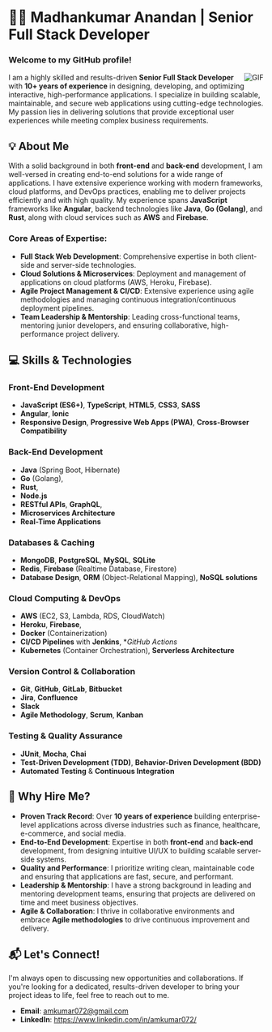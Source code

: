 <!-- ### Hi there 👋


**amkumar072/amkumar072** is a ✨ _special_ ✨ repository because its `README.md` (this file) appears on your GitHub profile.

Here are some ideas to get you started:

- 🔭 I’m currently working on ...
- 🌱 I’m currently learning ...
- 👯 I’m looking to collaborate on ...
- 🤔 I’m looking for help with ...
- 💬 Ask me about ...
- 📫 How to reach me: ...
- 😄 Pronouns: ...
- ⚡ Fun fact: ...
-->


# 👨‍💻 Madhankumar Anandan | Senior Full Stack Developer

### Welcome to my GitHub profile!

<a target="_blank" align="center">
  <img align="right"  alt="GIF" src="https://media.giphy.com/media/SWoSkN6DxTszqIKEqv/giphy.gif">
</a>



I am a highly skilled and results-driven **Senior Full Stack Developer** with **10+ years of experience** in designing, developing, and optimizing interactive, high-performance applications. I specialize in building scalable, maintainable, and secure web applications using cutting-edge technologies. My passion lies in delivering solutions that provide exceptional user experiences while meeting complex business requirements.


## 💡 About Me

With a solid background in both **front-end** and **back-end** development, I am well-versed in creating end-to-end solutions for a wide range of applications. I have extensive experience working with modern frameworks, cloud platforms, and DevOps practices, enabling me to deliver projects efficiently and with high quality. My experience spans **JavaScript** frameworks like **Angular**, backend technologies like **Java**, **Go (Golang)**, and **Rust**, along with cloud services such as **AWS** and **Firebase**.

### Core Areas of Expertise:

- **Full Stack Web Development**: Comprehensive expertise in both client-side and server-side technologies.
- **Cloud Solutions & Microservices**: Deployment and management of applications on cloud platforms (AWS, Heroku, Firebase).
- **Agile Project Management & CI/CD**: Extensive experience using agile methodologies and managing continuous integration/continuous deployment pipelines.
- **Team Leadership & Mentorship**: Leading cross-functional teams, mentoring junior developers, and ensuring collaborative, high-performance project delivery.

## 💻 Skills & Technologies

### **Front-End Development**

- **JavaScript (ES6+)**, **TypeScript**, **HTML5**, **CSS3**, **SASS**
- **Angular**, **Ionic**
- **Responsive Design**, **Progressive Web Apps (PWA)**, **Cross-Browser Compatibility**

### **Back-End Development**

- **Java** (Spring Boot, Hibernate)
- **Go** (Golang),
- **Rust**,
- **Node.js**
- **RESTful APIs**, **GraphQL**,
- **Microservices Architecture**
- **Real-Time Applications**

### **Databases & Caching**

- **MongoDB**, **PostgreSQL**, **MySQL**, **SQLite**
- **Redis**, **Firebase** (Realtime Database, Firestore)
- **Database Design**, **ORM** (Object-Relational Mapping), **NoSQL solutions**

### **Cloud Computing & DevOps**

- **AWS** (EC2, S3, Lambda, RDS, CloudWatch)
- **Heroku**, **Firebase**,
- **Docker** (Containerization)
- **CI/CD Pipelines** with **Jenkins**, \*_GitHub Actions_
- **Kubernetes** (Container Orchestration), **Serverless Architecture**

### **Version Control & Collaboration**

- **Git**, **GitHub**, **GitLab**, **Bitbucket**
- **Jira**, **Confluence**
- **Slack**
- **Agile Methodology**, **Scrum**, **Kanban**

### **Testing & Quality Assurance**

- **JUnit**, **Mocha**, **Chai**
- **Test-Driven Development (TDD)**, **Behavior-Driven Development (BDD)**
- **Automated Testing** & **Continuous Integration**

<!--
## 🌍 Professional Experience & Projects

 ### **Project 1: Real-Time Analytics Dashboard**

- **Technologies**: **Angular**, **Node.js**, **MongoDB**, **AWS Lambda**
- Developed a **real-time analytics dashboard** for a large e-commerce platform, providing live data visualizations and insights for business managers. Implemented real-time data processing with AWS Lambda and MongoDB change streams.

### **Project 2: Scalable Microservices Platform**

- **Technologies**: **Go (Golang)**, **Spring Boot**, **Docker**, **Kubernetes**, **AWS**
- Designed and built a **microservices-based platform** for a fintech startup, ensuring scalability and high availability. Implemented authentication services, payment gateway integrations, and real-time transaction processing using Go and AWS services.

### **Project 3: Cross-Platform Mobile Application**

- **Technologies**: **Ionic**, **Angular**, **Firebase**
- Created a **cross-platform mobile application** for a social media platform, leveraging Ionic and Angular for fast and responsive UI/UX. Integrated Firebase for real-time data synchronization, user authentication, and push notifications.

### **Project 4: SaaS Web Application for Project Management**

- **Technologies**: **ReactJS**, **Node.js**, **PostgreSQL**, **Redis**
- Developed a **project management SaaS** application, providing task tracking, team collaboration, and reporting tools. Focused on scalability, optimizing performance with Redis caching for frequently accessed data. -->

## 🌟 Why Hire Me?

- **Proven Track Record**: Over **10 years of experience** building enterprise-level applications across diverse industries such as finance, healthcare, e-commerce, and social media.
- **End-to-End Development**: Expertise in both **front-end** and **back-end** development, from designing intuitive UI/UX to building scalable server-side systems.
- **Quality and Performance**: I prioritize writing clean, maintainable code and ensuring that applications are fast, secure, and performant.
- **Leadership & Mentorship**: I have a strong background in leading and mentoring development teams, ensuring that projects are delivered on time and meet business objectives.
- **Agile & Collaboration**: I thrive in collaborative environments and embrace **Agile methodologies** to drive continuous improvement and delivery.

## 📬 Let's Connect!

I'm always open to discussing new opportunities and collaborations. If you're looking for a dedicated, results-driven developer to bring your project ideas to life, feel free to reach out to me.

<!-- - **Upwork**:  -->

- **Email**: amkumar072@gmail.com
- **LinkedIn**: https://www.linkedin.com/in/amkumar072/

<!-- - **Portfolio**: -->
